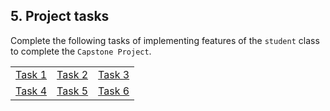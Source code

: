 ## 5. Project tasks

Complete the following tasks of implementing features of the `student` class to complete the `Capstone Project`.

<table>
    <tr>
        <td><a href="/docs/tasks/task-1.md">Task 1</a></td>
        <td><a href="/docs/tasks/task-2.md">Task 2</a></td>
        <td><a href="/docs/tasks/task-3.md">Task 3</a></td>
    </tr>
    <tr>
        <td><a href="/docs/tasks/task-4.md">Task 4</a></td>
        <td><a href="/docs/tasks/task-5.md">Task 5</a></td>
        <td><a href="/docs/tasks/task-6.md">Task 6</a></td>
    </tr>
</table>
